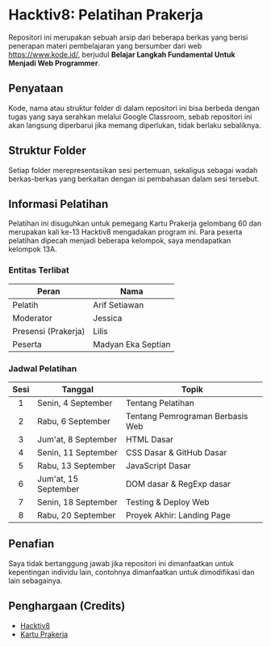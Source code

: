 # Hacktiv8: Pelatihan Prakerja

Repositori ini merupakan sebuah arsip dari beberapa berkas yang berisi penerapan materi pembelajaran yang bersumber dari web <https://www.kode.id/>, berjudul **Belajar Langkah Fundamental Untuk Menjadi Web Programmer**.

## Penyataan

Kode, nama atau struktur folder di dalam repositori ini bisa berbeda dengan tugas yang saya serahkan melalui Google Classroom, sebab repositori ini akan langsung diperbarui jika memang diperlukan, tidak berlaku sebaliknya.

## Struktur Folder

Setiap folder merepresentasikan sesi pertemuan, sekaligus sebagai wadah berkas-berkas yang berkaitan dengan isi pembahasan dalam sesi tersebut.

## Informasi Pelatihan

Pelatihan ini disuguhkan untuk pemegang Kartu Prakerja gelombang 60 dan merupakan kali ke-13 Hacktiv8 mengadakan program ini. Para peserta pelatihan dipecah menjadi beberapa kelompok, saya mendapatkan kelompok 13A.

### Entitas Terlibat

| Peran               | Nama               |
| ------------------- | ------------------ |
| Pelatih             | Arif Setiawan      |
| Moderator           | Jessica            |
| Presensi (Prakerja) | Lilis              |
| Peserta             | Madyan Eka Septian |

### Jadwal Pelatihan

| Sesi | Tanggal              | Topik                            |
| :--: | -------------------- | -------------------------------- |
|  1   | Senin, 4 September   | Tentang Pelatihan                |
|  2   | Rabu, 6 September    | Tentang Pemrograman Berbasis Web |
|  3   | Jum'at, 8 September  | HTML Dasar                       |
|  4   | Senin, 11 September  | CSS Dasar & GitHub Dasar         |
|  5   | Rabu, 13 September   | JavaScript Dasar                 |
|  6   | Jum'at, 15 September | DOM dasar & RegExp dasar         |
|  7   | Senin, 18 September  | Testing & Deploy Web             |
|  8   | Rabu, 20 September   | Proyek Akhir: Landing Page       |

## Penafian

Saya tidak bertanggung jawab jika repositori ini dimanfaatkan untuk kepentingan individu lain, contohnya dimanfaatkan untuk dimodifikasi dan lain sebagainya.

## Penghargaan (Credits)

- [Hacktiv8](https://www.hacktiv8.com/prakerja)
- [Kartu Prakerja](https://www.prakerja.go.id/)
